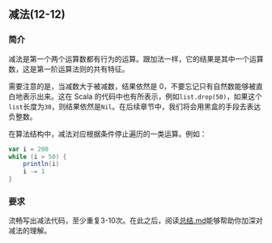 ## 减法(12-12)
### 简介
减法是第一个两个运算数都有行为的运算。跟加法一样，它的结果是其中一个运算数，这是第一阶运算法则的共有特征。

需要注意的是，当减数大于被减数，结果依然是 0，不要忘记只有自然数能够被直白地表示出来。这在 Scala 的代码中也有所表示，例如`list.drop(50)`，如果这个`list`长度为`30`，则结果依然是`Nil`。在后续章节中，我们将会用黑盒的手段去表达负整数。

在算法结构中，减法对应根据条件停止遍历的一类运算。例如：
```scala
var i = 200
while (i > 50) {
    println(i)
    i -= 1
}
```
### 要求
流畅写出减法代码，至少重复3-10次。在此之后，阅读[总结.md](./%E6%80%BB%E7%BB%93.md)能够帮助你加深对减法的理解。